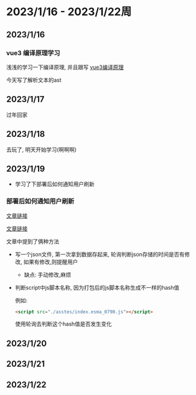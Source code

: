 # 2023/1/16 - 2023/1/22周

## 2023/1/16

### vue3 编译原理学习
浅浅的学习一下编译原理, 并且跟写
[vue3编译原理](https://github.com/iygxv/vue3_dev_v2)

今天写了解析文本的ast

## 2023/1/17
过年回家
## 2023/1/18
去玩了, 明天开始学习(啊啊啊)

## 2023/1/19
- 学习了下部署后如何通知用户刷新

### 部署后如何通知用户刷新

[文章链接](https://mp.weixin.qq.com/s/BwkzAMX4NO3vk7b_eI3MWw)

[文章链接](https://mp.weixin.qq.com/s/BwkzAMX4NO3vk7b_eI3MWw)

文章中提到了俩种方法

- 写一个json文件, 第一次拿到数据存起来, 轮询判断json存储的时间是否有修改, 如果有修改,则提醒用户

  - 缺点: 手动修改,麻烦

- 判断script中js脚本名称, 因为打包后的js脚本名称生成不一样的hash值

  例如:

  ```html
  <script src="./asstes/index.esma_0790.js"></script>
  ```

  使用轮询去判断这个hash值是否发生变化

## 2023/1/20

## 2023/1/21

## 2023/1/22
